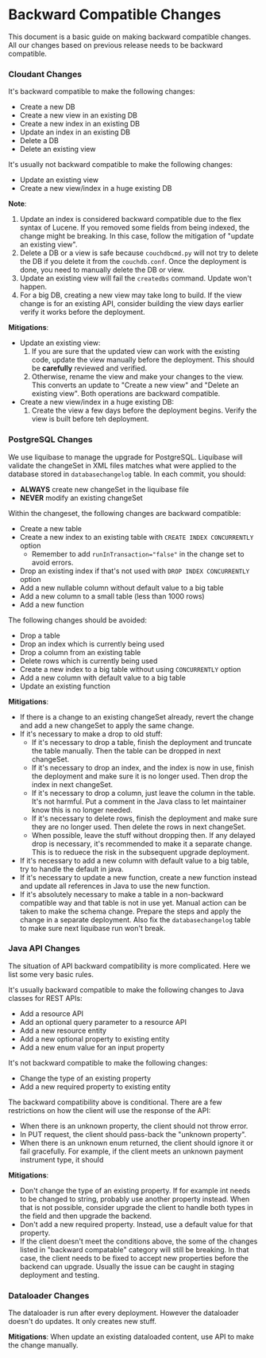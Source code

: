 # Backward Compatible Changes
This document is a basic guide on making backward compatible changes. All our changes based on previous release needs to be backward compatible.

### Cloudant Changes
It's backward compatible to make the following changes:
  * Create a new DB
  * Create a new view in an existing DB
  * Create a new index in an existing DB
  * Update an index in an existing DB
  * Delete a DB
  * Delete an existing view

It's usually not backward compatible to make the following changes:
  * Update an existing view
  * Create a new view/index in a huge existing DB

**Note**:
  1. Update an index is considered backward compatible due to the flex syntax of Lucene. If you removed some fields from being indexed, the change might be breaking. In this case, follow the mitigation of "update an existing view".
  1. Delete a DB or a view is safe because `couchdbcmd.py` will not try to delete the DB if you delete it from the `couchdb.conf`. Once the deployment is done, you need to manually delete the DB or view.
  1. Update an existing view will fail the `createdbs` command. Update won't happen.
  1. For a big DB, creating a new view may take long to build. If the view change is for an existing API, consider building the view days earlier verify it works before the deployment.

**Mitigations**:
  * Update an existing view:
    1. If you are sure that the updated view can work with the existing code, update the view manually before the deployment. This should be **carefully** reviewed and verified.
    1. Otherwise, rename the view and make your changes to the view. This converts an update to "Create a new view" and "Delete an existing view". Both operations are backward compatible.
  * Create a new view/index in a huge existing DB:
    1. Create the view a few days before the deployment begins. Verify the view is built before teh deployment.

### PostgreSQL Changes
We use liquibase to manage the upgrade for PostgreSQL. Liquibase will validate the changeSet in XML files matches what were applied to the database stored in `databasechangelog` table. In each commit, you should:
  * **ALWAYS** create new changeSet in the liquibase file
  * **NEVER** modify an existing changeSet

Within the changeset, the following changes are backward compatible:
  * Create a new table
  * Create a new index to an existing table with `CREATE INDEX CONCURRENTLY` option
    * Remember to add `runInTransaction="false"` in the change set to avoid errors.
  * Drop an existing index if that's not used with `DROP INDEX CONCURRENTLY` option
  * Add a new nullable column without default value to a big table
  * Add a new column to a small table (less than 1000 rows)
  * Add a new function

The following changes should be avoided:
  * Drop a table
  * Drop an index which is currently being used
  * Drop a column from an existing table
  * Delete rows which is currently being used
  * Create a new index to a big table without using `CONCURRENTLY` option
  * Add a new column with default value to a big table
  * Update an existing function

**Mitigations**:
  * If there is a change to an existing changeSet already, revert the change and add a new changeSet to apply the same change.
  * If it's necessary to make a drop to old stuff:
    * If it's necessary to drop a table, finish the deployment and truncate the table manually. Then the table can be dropped in next changeSet.
    * If it's necessary to drop an index, and the index is now in use, finish the deployment and make sure it is no longer used. Then drop the index in next changeSet.
    * If it's necessary to drop a column, just leave the column in the table. It's not harmful. Put a comment in the Java class to let maintainer know this is no longer needed.
    * If it's necessary to delete rows, finish the deployment and make sure they are no longer used. Then delete the rows in next changeSet.
    * When possible, leave the stuff without dropping then. If any delayed drop is necessary, it's recommended to make it a separate change. This is to reduece the risk in the subsequent upgrade deployment.
  * If it's necessary to add a new column with default value to a big table, try to handle the default in java.
  * If it's necessary to update a new function, create a new function instead and update all references in Java to use the new function.
  * If it's absolutely necessary to make a table in a non-backward compatible way and that table is not in use yet. Manual action can be taken to make the schema change. Prepare the steps and apply the change in a separate deployment. Also fix the `databasechangelog` table to make sure next liquibase run won't break.

### Java API Changes
The situation of API backward compatibility is more complicated. Here we list some very basic rules.

It's usually backward compatible to make the following changes to Java classes for REST APIs:
  * Add a resource API
  * Add an optional query parameter to a resource API
  * Add a new resource entity
  * Add a new optional property to existing entity
  * Add a new enum value for an input property

It's not backward compatible to make the following changes:
  * Change the type of an existing property
  * Add a new required property to existing entity

The backward compatibility above is conditional. There are a few restrictions on how the client will use the response of the API:
  * When there is an unknown property, the client should not throw error.
  * In PUT request, the client should pass-back the "unknown property".
  * When there is an unknown enum returned, the client should ignore it or fail gracefully. For example, if the client meets an unknown payment instrument type, it should

**Mitigations**:
  * Don't change the type of an existing property. If for example int needs to be changed to string, probably use another property instead. When that is not possible, consider upgrade the client to handle both types in the field and then upgrade the backend.
  * Don't add a new required property. Instead, use a default value for that property.
  * If the client doesn't meet the conditions above, the some of the changes listed in "backward compatable" category will still be breaking. In that case, the client needs to be fixed to accept new properties before the backend can upgrade. Usually the issue can be caught in staging deployment and testing.

### Dataloader Changes
The dataloader is run after every deployment. However the dataloader doesn't do updates. It only creates new stuff.

**Mitigations**:
When update an existing dataloaded content, use API to make the change manually.
